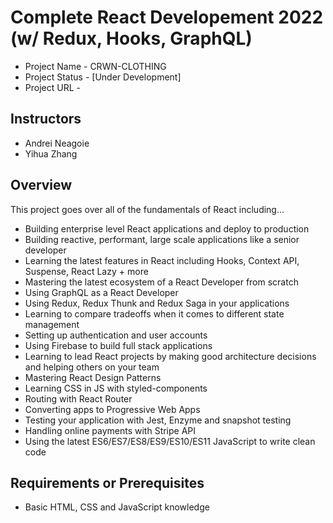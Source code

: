 # Complete React Developement 2022 (w/ Redux, Hooks, GraphQL)

- Project Name - CRWN-CLOTHING
- Project Status - [Under Development]
- Project URL -

## Instructors

- Andrei Neagoie
- Yihua Zhang

## Overview

This project goes over all of the fundamentals of React including...

- Building enterprise level React applications and deploy to production
- Building reactive, performant, large scale applications like a senior developer
- Learning the latest features in React including Hooks, Context API, Suspense, React Lazy + more
- Mastering the latest ecosystem of a React Developer from scratch
- Using GraphQL as a React Developer
- Using Redux, Redux Thunk and Redux Saga in your applications
- Learning to compare tradeoffs when it comes to different state management
- Setting up authentication and user accounts
- Using Firebase to build full stack applications
- Learning to lead React projects by making good architecture decisions and helping others on your team
- Mastering React Design Patterns
- Learning CSS in JS with styled-components
- Routing with React Router
- Converting apps to Progressive Web Apps
- Testing your application with Jest, Enzyme and snapshot testing
- Handling online payments with Stripe API
- Using the latest ES6/ES7/ES8/ES9/ES10/ES11 JavaScript to write clean code

## Requirements or Prerequisites

- Basic HTML, CSS and JavaScript knowledge
